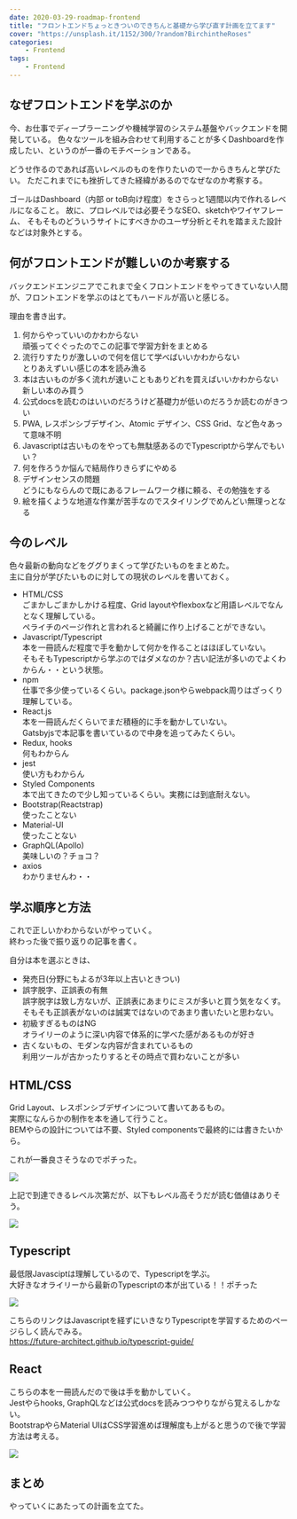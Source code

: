 ```yaml
---
date: 2020-03-29-roadmap-frontend
title: "フロントエンドちょっときついのできちんと基礎から学び直す計画を立てます"
cover: "https://unsplash.it/1152/300/?random?BirchintheRoses"
categories: 
    - Frontend
tags:
    - Frontend
---
```


## なぜフロントエンドを学ぶのか

今、お仕事でディープラーニングや機械学習のシステム基盤やバックエンドを開発している。  色々なツールを組み合わせて利用することが多くDashboardを作成したい、というのが一番のモチベーションである。  

どうせ作るのであれば高いレベルのものを作りたいので一からきちんと学びたい。  ただこれまでにも挫折してきた経緯があるのでなぜなのか考察する。  

ゴールはDashboard（内部 or toB向け程度）をさらっと1週間以内で作れるレベルになること。 故に、プロレベルでは必要そうなSEO、sketchやワイヤフレーム、  そもそものどういうサイトにすべきかのユーザ分析とそれを踏まえた設計などは対象外とする。   

## 何がフロントエンドが難しいのか考察する

バックエンドエンジニアでこれまで全くフロントエンドをやってきていない人間が、フロントエンドを学ぶのはとてもハードルが高いと感じる。

理由を書き出す。  

1. 何からやっていいのかわからない  
  頑張ってぐぐったのでこの記事で学習方針をまとめる
1. 流行りすたりが激しいので何を信じて学べばいいかわからない  
  とりあえずいい感じの本を読み漁る
1. 本は古いものが多く流れが速いこともありどれを買えばいいかわからない  
  新しい本のみ買う
1. 公式docsを読むのはいいのだろうけど基礎力が低いのだろうか読むのがきつい
1. PWA, レスポンシブデザイン、Atomic デザイン、CSS Grid、など色々あって意味不明
1. Javascriptは古いものをやっても無駄感あるのでTypescriptから学んでもいい？
1. 何を作ろうか悩んで結局作りきらずにやめる
1. デザインセンスの問題  
  どうにもならんので既にあるフレームワーク様に頼る、その勉強をする
1. 絵を描くような地道な作業が苦手なのでスタイリングでめんどい無理っとなる

## 今のレベル

色々最新の動向などをググりまくって学びたいものをまとめた。  
主に自分が学びたいものに対しての現状のレベルを書いておく。  

- HTML/CSS  
  ごまかしごまかしかける程度、Grid layoutやflexboxなど用語レベルでなんとなく理解している。   
  ペライチのページ作れと言われると綺麗に作り上げることができない。  
- Javascript/Typescript  
  本を一冊読んだ程度で手を動かして何かを作ることはほぼしていない。  
  そもそもTypescriptから学ぶのではダメなのか？古い記法が多いのでよくわからん・・という状態。  
- npm  
  仕事で多少使っているくらい。package.jsonやらwebpack周りはざっくり理解している。  
- React.js  
  本を一冊読んだくらいでまだ積極的に手を動かしていない。  
  Gatsbyjsで本記事を書いているので中身を追ってみたくらい。  
- Redux, hooks  
  何もわからん
- jest  
  使い方もわからん
- Styled Components  
  本で出てきたので少し知っているくらい。実務には到底耐えない。  
- Bootstrap(Reactstrap)  
  使ったことない
- Material-UI  
  使ったことない
- GraphQL(Apollo)  
  美味しいの？チョコ？
- axios  
  わかりませんわ・・

## 学ぶ順序と方法

これで正しいかわからないがやっていく。  
終わった後で振り返りの記事を書く。  

自分は本を選ぶときは、
- 発売日(分野にもよるが3年以上古いときつい)
- 誤字脱字、正誤表の有無  
  誤字脱字は致し方ないが、正誤表にあまりにミスが多いと買う気をなくす。  
  そもそも正誤表がないのは誠実ではないのであまり書いたいと思わない。  
- 初級すぎるものはNG  
  オライリーのように深い内容で体系的に学べた感があるものが好き
- 古くないもの、モダンな内容が含まれているもの  
  利用ツールが古かったりするとその時点で買わないことが多い

## HTML/CSS

Grid Layout、レスポンシブデザインについて書いてあるもの。  
実際になんらかの制作を本を通して行うこと。  
BEMやらの設計については不要、Styled componentsで最終的には書きたいから。  

これが一番良さそうなのでポチった。  

<a target="_blank"  href="https://www.amazon.co.jp/gp/product/4797398892/ref=as_li_tl?ie=UTF8&camp=247&creative=1211&creativeASIN=4797398892&linkCode=as2&tag=littlem4649-22&linkId=259c504e5ddcf93f44d183cd79acef75"><img border="0" src="//ws-fe.amazon-adsystem.com/widgets/q?_encoding=UTF8&MarketPlace=JP&ASIN=4797398892&ServiceVersion=20070822&ID=AsinImage&WS=1&Format=_SL250_&tag=littlem4649-22" ></a><img src="//ir-jp.amazon-adsystem.com/e/ir?t=littlem4649-22&l=am2&o=9&a=4797398892" width="1" height="1" border="0" alt="" style="border:none !important; margin:0px !important;" />

上記で到達できるレベル次第だが、以下もレベル高そうだが読む価値はありそう。  

<a target="_blank"  href="https://www.amazon.co.jp/gp/product/4873117666/ref=as_li_tl?ie=UTF8&camp=247&creative=1211&creativeASIN=4873117666&linkCode=as2&tag=littlem4649-22&linkId=77bc84d84acfcbb7fc8c697725c3c2f6"><img border="0" src="//ws-fe.amazon-adsystem.com/widgets/q?_encoding=UTF8&MarketPlace=JP&ASIN=4873117666&ServiceVersion=20070822&ID=AsinImage&WS=1&Format=_SL250_&tag=littlem4649-22" ></a><img src="//ir-jp.amazon-adsystem.com/e/ir?t=littlem4649-22&l=am2&o=9&a=4873117666" width="1" height="1" border="0" alt="" style="border:none !important; margin:0px !important;" />

## Typescript

最低限Javasciptは理解しているので、Typescriptを学ぶ。  
大好きなオライリーから最新のTypescriptの本が出ている！！ポチった  

<a target="_blank"  href="https://www.amazon.co.jp/gp/product/4873119049/ref=as_li_tl?ie=UTF8&camp=247&creative=1211&creativeASIN=4873119049&linkCode=as2&tag=littlem4649-22&linkId=417af066c02cd4048472c4f34f1531d5"><img border="0" src="//ws-fe.amazon-adsystem.com/widgets/q?_encoding=UTF8&MarketPlace=JP&ASIN=4873119049&ServiceVersion=20070822&ID=AsinImage&WS=1&Format=_SL250_&tag=littlem4649-22" ></a><img src="//ir-jp.amazon-adsystem.com/e/ir?t=littlem4649-22&l=am2&o=9&a=4873119049" width="1" height="1" border="0" alt="" style="border:none !important; margin:0px !important;" />

こちらのリンクはJavascriptを経ずにいきなりTypescriptを学習するためのページらしく読んでみる。  
https://future-architect.github.io/typescript-guide/

## React

こちらの本を一冊読んだので後は手を動かしていく。  
Jestやらhooks, GraphQLなどは公式docsを読みつつやりながら覚えるしかない。  
BootstrapやらMaterial UIはCSS学習進めば理解度も上がると思うので後で学習方法は考える。  

<a target="_blank"  href="https://www.amazon.co.jp/gp/product/4839960496/ref=as_li_tl?ie=UTF8&camp=247&creative=1211&creativeASIN=4839960496&linkCode=as2&tag=littlem4649-22&linkId=30fd49889615604af90e19968f3add4a"><img border="0" src="//ws-fe.amazon-adsystem.com/widgets/q?_encoding=UTF8&MarketPlace=JP&ASIN=4839960496&ServiceVersion=20070822&ID=AsinImage&WS=1&Format=_SL250_&tag=littlem4649-22" ></a><img src="//ir-jp.amazon-adsystem.com/e/ir?t=littlem4649-22&l=am2&o=9&a=4839960496" width="1" height="1" border="0" alt="" style="border:none !important; margin:0px !important;" />

## まとめ

やっていくにあたっての計画を立てた。  